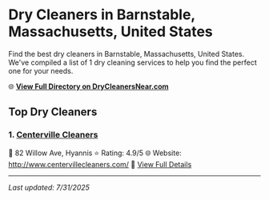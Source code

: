 # Dry Cleaners in Barnstable, Massachusetts, United States

Find the best dry cleaners in Barnstable, Massachusetts, United States. We've compiled a list of 1 dry cleaning services to help you find the perfect one for your needs.

🌐 **[View Full Directory on DryCleanersNear.com](https://drycleanersnear.com/city/US/Massachusetts/Barnstable)**

## Top Dry Cleaners

### 1. [Centerville Cleaners](https://drycleanersnear.com/dryCleaner/688193c2a2f5b6ba0749a0b7/centerville-cleaners)
📍 82 Willow Ave, Hyannis
⭐ Rating: 4.9/5
🌐 Website: http://www.centervillecleaners.com/
🔗 [View Full Details](https://drycleanersnear.com/dryCleaner/688193c2a2f5b6ba0749a0b7/centerville-cleaners)


---

*Last updated: 7/31/2025*
